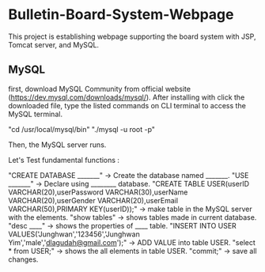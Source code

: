 # Bulletin-Board-System-Webpage
This project is establishing webpage supporting the board system with JSP, Tomcat server, and MySQL.

## MySQL

first, download MySQL Community from official website (https://dev.mysql.com/downloads/mysql/). After installing with click the downloaded file, type the listed commands on CLI terminal to access the MySQL terminal.

"cd /usr/local/mysql/bin" "./mysql -u root -p"

Then, the MySQL server runs.

Let's Test fundamental functions :

"CREATE DATABASE _______" -> Create the database named _______. "USE _______" -> Declare using ________ database. "CREATE TABLE USER(userID VARCHAR(20),userPassword VARCHAR(30),userName VARCHAR(20),userGender VARCHAR(20),userEmail VARCHAR(50),PRIMARY KEY(userID));" -> make table in the MySQL server with the elements. "show tables" -> shows tables made in current database. "desc ____" -> shows the properties of ____ table. "INSERT INTO USER VALUES('Junghwan','123456','Junghwan Yim','male','dlagudah@gmail.com');" -> ADD VALUE into table USER. "select * from USER;" -> shows the all elements in table USER. "commit;" -> save all changes.
